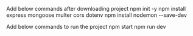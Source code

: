 Add below commands after downloading project
npm init -y
npm install express mongoose multer cors dotenv
npm install nodemon --save-dev

Add below commands to run the project
npm start
npm run dev
